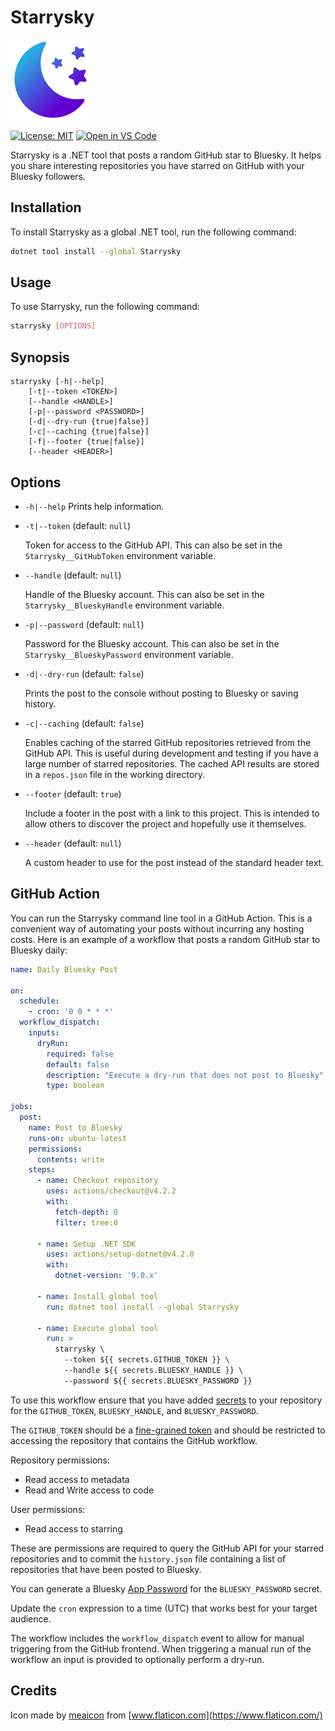 # Starrysky

![Logo](./icon.png)

[![License: MIT](https://img.shields.io/badge/License-MIT-green.svg)](https://github.com/alexmg/Starrysky/blob/main/LICENSE)
[![Open in VS Code](https://img.shields.io/badge/Open%20in%20VS%20Code-blue?logo=visualstudiocode)](https://open.vscode.dev/alexmg/Starrysky)

Starrysky is a .NET tool that posts a random GitHub star to Bluesky. It helps you share interesting repositories you have starred on GitHub with your Bluesky followers.

## Installation

To install Starrysky as a global .NET tool, run the following command:

```sh
dotnet tool install --global Starrysky
```

## Usage

To use Starrysky, run the following command:

```sh
starrysky [OPTIONS]
```

## Synopsis

```text
starrysky [-h|--help]
    [-t|--token <TOKEN>]
    [--handle <HANDLE>]
    [-p|--password <PASSWORD>]
    [-d|--dry-run {true|false}]
    [-c|--caching {true|false}]
    [-f|--footer {true|false}]
    [--header <HEADER>]
```

## Options

- `-h|--help`
  Prints help information.

- `-t|--token` (default: `null`)

  Token for access to the GitHub API. This can also be set in the `Starrysky__GitHubToken` environment variable.

- `--handle` (default: `null`)

  Handle of the Bluesky account. This can also be set in the `Starrysky__BlueskyHandle` environment variable.

- `-p|--password` (default: `null`)

  Password for the Bluesky account. This can also be set in the `Starrysky__BlueskyPassword` environment variable.

- `-d|--dry-run` (default: `false`)

  Prints the post to the console without posting to Bluesky or saving history.

- `-c|--caching` (default: `false`)

  Enables caching of the starred GitHub repositories retrieved from the GitHub API. This is useful during development and testing if you have a large number of starred repositories. The cached API results are stored in a `repos.json` file in the working directory.

- `--footer` (default: `true`)

  Include a footer in the post with a link to this project. This is intended to allow others to discover the project and hopefully use it themselves.

- `--header` (default: `null`)

  A custom header to use for the post instead of the standard header text.

## GitHub Action

You can run the Starrysky command line tool in a GitHub Action. This is a convenient way of automating your posts without incurring any hosting costs. Here is an example of a workflow that posts a random GitHub star to Bluesky daily:

```yml
name: Daily Bluesky Post

on:
  schedule:
    - cron: '0 0 * * *'
  workflow_dispatch:
    inputs:
      dryRun:
        required: false
        default: false
        description: "Execute a dry-run that does not post to Bluesky"
        type: boolean

jobs:
  post:
    name: Post to Bluesky
    runs-on: ubuntu-latest
    permissions:
      contents: write
    steps:
      - name: Checkout repository
        uses: actions/checkout@v4.2.2
        with:
          fetch-depth: 0
          filter: tree:0

      - name: Setup .NET SDK
        uses: actions/setup-dotnet@v4.2.0
        with:
          dotnet-version: '9.0.x'

      - name: Install global tool
        run: dotnet tool install --global Starrysky

      - name: Execute global tool
        run: >
          starrysky \
            --token ${{ secrets.GITHUB_TOKEN }} \
            --handle ${{ secrets.BLUESKY_HANDLE }} \
            --password ${{ secrets.BLUESKY_PASSWORD }}
```

To use this workflow ensure that you have added [secrets](https://docs.github.com/en/actions/security-for-github-actions/security-guides/using-secrets-in-github-actions) to your repository for the `GITHUB_TOKEN`, `BLUESKY_HANDLE`, and `BLUESKY_PASSWORD`.

The `GITHUB_TOKEN` should be a [fine-grained token](https://docs.github.com/en/authentication/keeping-your-account-and-data-secure/managing-your-personal-access-tokens#creating-a-fine-grained-personal-access-token) and should be restricted to accessing the repository that contains the GitHub workflow.

Repository permissions:

- Read access to metadata
- Read and Write access to code

User permissions:

- Read access to starring

These are permissions are required to query the GitHub API for your starred repositories and to commit the `history.json` file containing a list of repositories that have been posted to Bluesky.

You can generate a Bluesky [App Password](https://bsky.app/settings/app-passwords) for the `BLUESKY_PASSWORD` secret.

Update the `cron` expression to a time (UTC) that works best for your target audience.

The workflow includes the `workflow_dispatch` event to allow for manual triggering from the GitHub frontend. When triggering a manual run of the workflow an input is provided to optionally perform a dry-run.

## Credits

Icon made by [meaicon](https://www.flaticon.com/authors/meaicon) from [www.flaticon.com](https://www.flaticon.com/)
